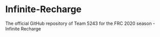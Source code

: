 # Infinite-Recharge
The official GitHub repository of Team 5243 for the FRC 2020 season - Infinite Recharge
